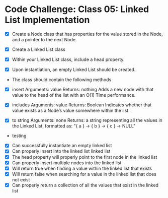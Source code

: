 # Code Challenge: Class 05: Linked List Implementation  


- [x] Create a Node class that has properties for the value stored in the Node, and a pointer to the next Node.

- [x] Create a Linked List class
- [x] Within your Linked List class, include a head property.
- [x] Upon instantiation, an empty Linked List should be created.   


* The class should contain the following methods
- [x] insert
      Arguments: value
      Returns: nothing
      Adds a new node with that value to the head of the list with an O(1) Time performance.
- [x] includes
      Arguments: value
      Returns: Boolean
      Indicates whether that value exists as a Node’s value somewhere within the list.
- [x] to string
      Arguments: none
      Returns: a string representing all the values in the Linked List, formatted as:
"{ a } -> { b } -> { c } -> NULL"     


* testing

- [x] Can successfully instantiate an empty linked list  
- [x] Can properly insert into the linked list  linked list  
- [x] The head property will properly point to the first node in the linked list  
- [x] Can properly insert multiple nodes into the linked list  
- [x] Will return true when finding a value within the linked list that exists  
- [x] Will return false when searching for a value in the linked list that does not exist  
- [x] Can properly return a collection of all the values that exist in the linked list   